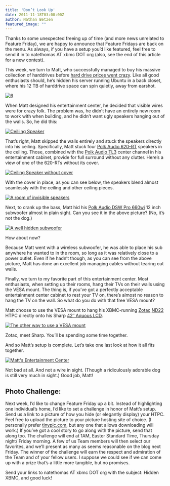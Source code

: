 ```yaml
---
title: 'Don’t Look Up'
date: 2011-11-18T03:00:00Z
author: Nathan Betzen
featured_image: ""
---
```

Thanks to some unexpected freeing up of time (and more news unrelated to Feature Friday), we are happy to announce that Feature Fridays are back on the menu. As always, if you have a setup you’d like featured, feel free to send it in to natethomas AT xbmc DOT org (also, see the end of this article for a new contest).

 This week, we turn to Matt, who successfully managed to buy his massive collection of harddrives before [hard drive prices went crazy](https://www.amazon.com/mn/search?_encoding=UTF8&amp;x=0&amp;y=0&amp;field-keywords=harddrives%202%20tb&amp;url=node%3D1254762011&amp;_encoding=UTF8&amp;tag=thfefi02-20&amp;linkCode=ur2&amp;camp=1789&amp;creative=390957 "Massive Harddrive price increase"). Like all good enthusiasts should, he’s hidden his server running Ubuntu in a back closet, where his 12 TB of harddrive space can spin quietly, away from earshot.

 [![](/sites/default/files/uploads/6.jpg "6")](/sites/default/files/uploads/6.jpg)

 When Matt designed his entertainment center, he decided that visible wires were for crazy folk. The problem was, he didn’t have an entirely new room to work with when building, and he didn’t want ugly speakers hanging out of the walls. So, he did this:

 [![Ceiliing Speaker](/sites/default/files/uploads/4a.jpg "Ceiliing Speaker")](/sites/default/files/uploads/4a.jpg)

 That’s right, Matt skipped the walls entirely and stuck the speakers directly into his ceiling. Specifically, Matt stuck four [Polk Audio 620-RT](https://www.amazon.com/gp/product/B004GGHOH6/ref=as_li_ss_tl?ie=UTF8&amp;tag=thfefi02-20&amp;linkCode=as2&amp;camp=217145&amp;creative=399373&amp;creativeASIN=B004GGHOH6 "Polk 620-RT speakers") speakers in the ceiling. Those, combined with the [Polk Audio TL3](https://www.amazon.com/gp/product/B004FTFRCI/ref=as_li_ss_tl?ie=UTF8&amp;tag=thfefi02-20&amp;linkCode=as2&amp;camp=217145&amp;creative=399373&amp;creativeASIN=B004FTFRCI "Polk Center Channel") center channel in his entertainment cabinet, provide for full surround without any clutter. Here’s a view of one of the 620-RTs without its cover.

 [![Ceiling Speaker without cover](/sites/default/files/uploads/4b.jpg "Ceiling Speaker without cover")](/sites/default/files/uploads/4b.jpg)

 With the cover in place, as you can see below, the speakers blend almost seamlessly with the ceiling and other ceiling pieces.

 [![A room of invisible speakers](/sites/default/files/uploads/back.jpg "A room of invisible speakers")](/sites/default/files/uploads/back.jpg)

 Next, to crank up the bass, Matt hid his [Polk Audio DSW Pro 660wi](https://www.amazon.com/gp/product/B004FYA1NS/ref=as_li_ss_tl?ie=UTF8&amp;tag=thfefi02-20&amp;linkCode=as2&amp;camp=217145&amp;creative=399373&amp;creativeASIN=B004FYA1NS "12 Inch Sub") 12 inch subwoofer almost in plain sight. Can you see it in the above picture? (No, it’s not the dog.)

 [![A well hidden subwoofer](/sites/default/files/uploads/5.jpg "A well hidden subwoofer")](/sites/default/files/uploads/5.jpg)

 How about now?

 Because Matt went with a wireless subwoofer, he was able to place his sub anywhere he wanted to in the room, so long as it was relatively close to a power outlet. Even if he hadn’t though, as you can see from the above picture, Matt has done an excellent job managing cables without tearing out walls.

 Finally, we turn to my favorite part of this entertainment center. Most enthusiasts, when setting up their rooms, hang their TVs on their walls using the VESA mount. The thing is, if you’ve got a perfectly acceptable entertainment center cabinet to rest your TV on, there’s almost no reason to hang the TV on the wall. So what do you do with that free VESA mount?

 Matt choose to use the VESA mount to hang his XBMC-running [Zotac](http://pden.zotac.com/index.php?page=shop.product_details&category_id=75&flypage=flypage_images.tpl&product_id=275&option=com_virtuemart&Itemid=1 "ND22 product page") [ND22](https://www.amazon.com/gp/product/B0030UH2J4/ref=as_li_ss_tl?ie=UTF8&amp;tag=thfefi02-20&amp;linkCode=as2&amp;camp=217145&amp;creative=399369&amp;creativeASIN=B0030UH2J4 "Zotac at Amazon") HTPC directly onto his Sharp [42″ Aquous LCD](https://www.amazon.com/gp/product/B004NOZMSY/ref=as_li_ss_tl?ie=UTF8&amp;tag=thfefi02-20&amp;linkCode=as2&amp;camp=217145&amp;creative=399373&amp;creativeASIN=B004NOZMSY "The 42inch Sharp Aquos").

 [![The other way to use a VESA mount](/sites/default/files/uploads/1.jpg "The other way to use a VESA mount")](/sites/default/files/uploads/1.jpg)

 Zotac, meet Sharp. You’ll be spending some time together.

 And so Matt’s setup is complete. Let’s take one last look at how it all fits together.

 [![Matt's Entertainment Center](/sites/default/files/uploads/front.jpg "Matt's Entertainment Center")](/sites/default/files/uploads/front.jpg)

 Not bad at all. And not a wire in sight. (Though a ridiculously adorable dog is still very much in sight.) Good job, Matt!  


 Photo Challenge:
----------------

 Next week, I’d like to change Feature Friday up a bit. Instead of highlighting one individual’s home, I’d like to set a challenge in honor of Matt’s setup. Send us a link to a picture of how you hide (or elegantly display) your HTPC. Feel free to upload the picture to your picture hosting site of choice. (I personally prefer [tinypic.com](http://tinypic.com "TinyPic picture hosting"), but any one that allows downloading will work.) If you’ve got a cool story to go along with the picture, send that along too. The challenge will end at 1AM, Easter Standard Time, Thursday night/ Friday morning. A few of us Team members will then select our favorites, and we’ll present as many as seems reasonable on the blog next Friday. The winner of the challenge will earn the respect and admiration of the Team and of your fellow users. I suppose we could see if we can come up with a prize that’s a little more tangible, but no promises.

 Send your links to natethomas AT xbmc DOT org with the subject: Hidden XBMC, and good luck!

 